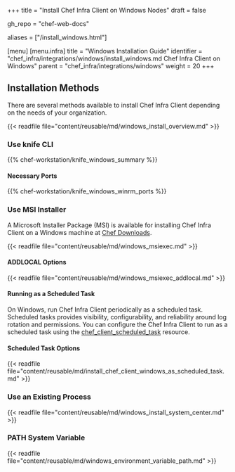 +++
title = "Install Chef Infra Client on Windows Nodes"
draft = false

gh_repo = "chef-web-docs"

aliases = ["/install_windows.html"]

[menu]
  [menu.infra]
    title = "Windows Installation Guide"
    identifier = "chef_infra/integrations/windows/install_windows.md Chef Infra Client on Windows"
    parent = "chef_infra/integrations/windows"
    weight = 20
+++

## Installation Methods

There are several methods available to install Chef Infra Client depending on the needs of your organization.

{{< readfile file="content/reusable/md/windows_install_overview.md" >}}

### Use knife CLI

{{% chef-workstation/knife_windows_summary %}}

#### Necessary Ports

{{% chef-workstation/knife_windows_winrm_ports %}}

### Use MSI Installer

A Microsoft Installer Package (MSI) is available for installing Chef Infra Client on a Windows machine at [Chef Downloads](https://www.chef.io/downloads/tools/infra-client?os=windows).

{{< readfile file="content/reusable/md/windows_msiexec.md" >}}

#### ADDLOCAL Options

{{< readfile file="content/reusable/md/windows_msiexec_addlocal.md" >}}

#### Running as a Scheduled Task

On Windows, run Chef Infra Client periodically as a scheduled task. Scheduled tasks provides visibility, configurability, and reliability around log rotation and permissions. You can configure the Chef Infra Client to run as a scheduled task using the [chef_client_scheduled_task](/resources/chef_client_scheduled_task/) resource.

#### Scheduled Task Options

{{< readfile file="content/reusable/md/install_chef_client_windows_as_scheduled_task.md" >}}

### Use an Existing Process

{{< readfile file="content/reusable/md/windows_install_system_center.md" >}}

### PATH System Variable

{{< readfile file="content/reusable/md/windows_environment_variable_path.md" >}}
